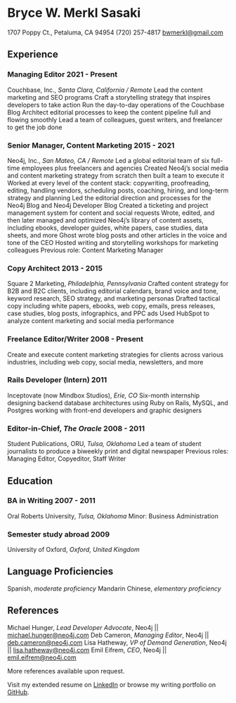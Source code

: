 # Bryce W. Merkl Sasaki
1707 Poppy Ct., Petaluma, CA 94954 
(720) 257-4817
bwmerkl@gmail.com

## Experience
### Managing Editor	2021 - Present
Couchbase, Inc., _Santa Clara, California / Remote_
Lead the content marketing and SEO programs
Craft a storytelling strategy that inspires developers to take action
Run the day-to-day operations of the Couchbase Blog
Architect editorial processes to keep the content pipeline full and flowing smoothly
Lead a team of colleagues, guest writers, and freelancer to get the job done

### Senior Manager, Content Marketing	2015 - 2021
Neo4j, Inc., _San Mateo, CA / Remote_
Led a global editorial team of six full-time employees plus freelancers and agencies
Created Neo4j’s social media and content marketing strategy from scratch then built a team to execute it
Worked at every level of the content stack: copywriting, proofreading, editing, handling vendors, scheduling posts, coaching, hiring, and long-term strategy and planning
Led the editorial direction and processes for the Neo4j Blog and Neo4j Developer Blog
Created a ticketing and project management system for content and social requests 
Wrote, edited, and then later managed and optimized Neo4j’s library of content assets, including ebooks, developer guides, white papers, case studies, data sheets, and more
Ghost wrote blog posts and other articles in the voice and tone of the CEO 
Hosted writing and storytelling workshops for marketing colleagues
Previous role: Content Marketing Manager 

### Copy Architect	2013 - 2015
Square 2 Marketing, _Philadelphia, Pennsylvania_
Crafted content strategy for B2B and B2C clients, including editorial calendars, brand voice and tone, keyword research, SEO strategy, and marketing personas
Drafted tactical copy including white papers, ebooks, web copy, emails, press releases, case studies, blog posts, infographics, and PPC ads
Used HubSpot to analyze content marketing and social media performance

### Freelance Editor/Writer	2008 - Present
Create and execute content marketing strategies for clients across 
various industries, including web copy, social media, newsletters, and more

### Rails Developer (Intern)	2011
Inceptovate (now Mindbox Studios), _Erie, CO_
Six-month internship designing backend database architectures using Ruby on Rails, MySQL, and Postgres working with front-end developers and graphic designers

### Editor-in-Chief, _The Oracle_	2008 - 2011
Student Publications, ORU, _Tulsa, Oklahoma_ 
Led a team of student journalists to produce a biweekly print and digital newspaper
Previous roles: Managing Editor, Copyeditor, Staff Writer

## Education
### BA in Writing	2007 - 2011
Oral Roberts University, _Tulsa, Oklahoma_ 
Minor: Business Administration

### Semester study abroad	2009
University of Oxford, _Oxford, United Kingdom_

## Language Proficiencies
Spanish, _moderate proficiency_
Mandarin Chinese, _elementary proficiency_

## References
Michael Hunger, _Lead Developer Advocate_, Neo4j || michael.hunger@neo4j.com
Deb Cameron, _Managing Editor_, Neo4j || deb.cameron@neo4j.com 
Lisa Hatheway, _VP of Demand Generation_, Neo4j || lisa.hatheway@neo4j.com 
Emil Eifrem, _CEO_, Neo4j || emil.eifrem@neo4j.com 

More references available upon request.

Visit my extended resume on [LinkedIn](https://www.linkedin.com/in/bwmerkl/) or browse my writing portfolio on [GitHub](https://github.com/bwmerkl/Twilio/blob/main/Writing-Portfolio-Bryce-Merkl-Sasaki.md).
